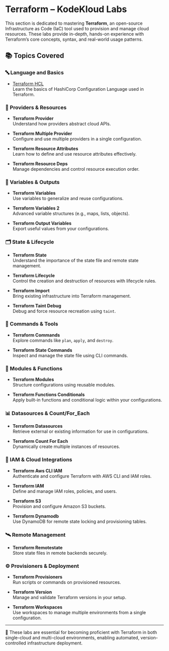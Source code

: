 # Terraform – KodeKloud Labs

This section is dedicated to mastering **Terraform**, an open-source Infrastructure as Code (IaC) tool used to provision and manage cloud resources. These labs provide in-depth, hands-on experience with Terraform’s core concepts, syntax, and real-world usage patterns.

## 📚 Topics Covered

### 🔤 Language and Basics
- [Terraform HCL](Terraform%20Hcl/terraform_hcl.md)  
  Learn the basics of HashiCorp Configuration Language used in Terraform.

### 🔌 Providers & Resources
- **Terraform Provider**  
  Understand how providers abstract cloud APIs.

- **Terraform Multiple Provider**  
  Configure and use multiple providers in a single configuration.

- **Terraform Resource Attributes**  
  Learn how to define and use resource attributes effectively.

- **Terraform Resource Deps**  
  Manage dependencies and control resource execution order.

### 🧮 Variables & Outputs
- **Terraform Variables**  
  Use variables to generalize and reuse configurations.

- **Terraform Variables 2**  
  Advanced variable structures (e.g., maps, lists, objects).

- **Terraform Output Variables**  
  Export useful values from your configurations.

### 🗂 State & Lifecycle
- **Terraform State**  
  Understand the importance of the state file and remote state management.

- **Terraform Lifecycle**  
  Control the creation and destruction of resources with lifecycle rules.

- **Terraform Import**  
  Bring existing infrastructure into Terraform management.

- **Terraform Taint Debug**  
  Debug and force resource recreation using `taint`.

### 📜 Commands & Tools
- **Terraform Commands**  
  Explore commands like `plan`, `apply`, and `destroy`.

- **Terraform State Commands**  
  Inspect and manage the state file using CLI commands.

### 🧩 Modules & Functions
- **Terraform Modules**  
  Structure configurations using reusable modules.

- **Terraform Functions Conditionals**  
  Apply built-in functions and conditional logic within your configurations.

### 📊 Datasources & Count/For_Each
- **Terraform Datasources**  
  Retrieve external or existing information for use in configurations.

- **Terraform Count For Each**  
  Dynamically create multiple instances of resources.

### 🔐 IAM & Cloud Integrations
- **Terraform Aws CLI IAM**  
  Authenticate and configure Terraform with AWS CLI and IAM roles.

- **Terraform IAM**  
  Define and manage IAM roles, policies, and users.

- **Terraform S3**  
  Provision and configure Amazon S3 buckets.

- **Terraform Dynamodb**  
  Use DynamoDB for remote state locking and provisioning tables.

### 🛰 Remote Management
- **Terraform Remotestate**  
  Store state files in remote backends securely.

### ⚙️ Provisioners & Deployment
- **Terraform Provisioners**  
  Run scripts or commands on provisioned resources.

- **Terraform Version**  
  Manage and validate Terraform versions in your setup.

- **Terraform Workspaces**  
  Use workspaces to manage multiple environments from a single configuration.

---

🧠 These labs are essential for becoming proficient with Terraform in both single-cloud and multi-cloud environments, enabling automated, version-controlled infrastructure deployment.
